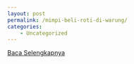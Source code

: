 ```yaml
---
layout: post
permalink: /mimpi-beli-roti-di-warung/
categories:
    - Uncategorized
---
```


[Baca Selengkapnya](/01)